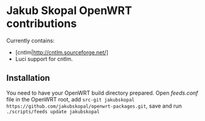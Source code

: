 # Jakub Skopal OpenWRT contributions

Currently contains:
- [cntlm|http://cntlm.sourceforge.net/]
- Luci support for cntlm.

## Installation

You need to have your OpenWRT build directory prepared. Open *feeds.conf* file in the OpenWRT root, add `src-git jakubskopal https://github.com/jakubskopal/openwrt-packages.git`, save and run `./scripts/feeds update jakubskopal`

